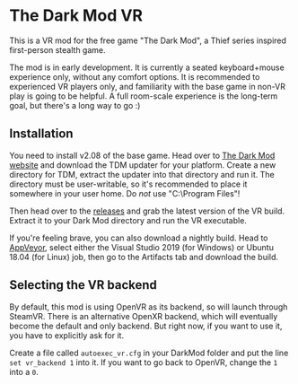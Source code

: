 # The Dark Mod VR

This is a VR mod for the free game "The Dark Mod", a Thief series inspired first-person stealth game.

The mod is in early development. It is currently a seated keyboard+mouse experience only, without any comfort options. It is recommended to experienced VR players only, and familiarity with the base game in non-VR play is going to be helpful. A full room-scale experience is the long-term goal, but there's a long way to go :)

## Installation

You need to install v2.08 of the base game. Head over to [The Dark Mod website](https://www.thedarkmod.com/downloads/) and download the TDM updater for your platform. Create a new directory for TDM, extract the updater into that directory and run it. The directory must be user-writable, so it's recommended to place it somewhere in your user home. Do *not* use "C:\Program Files"!

Then head over to the [releases](https://github.com/fholger/thedarkmodvr/releases) and grab the latest version of the VR build. Extract it to your Dark Mod directory and run the VR executable.

If you're feeling brave, you can also download a nightly build. Head to [AppVeyor](https://ci.appveyor.com/project/fholger/thedarkmodvr), select either the Visual Studio 2019 (for Windows) or Ubuntu 18.04 (for Linux) job, then go to the Artifacts tab and download the build.

## Selecting the VR backend

By default, this mod is using OpenVR as its backend, so will launch through SteamVR. There is an alternative OpenXR backend, which will eventually become the default and only backend. But right now, if you want to use it, you have to explicitly ask for it.

Create a file called `autoexec_vr.cfg` in your DarkMod folder and put the line `set vr_backend 1` into it. If you want to go back to OpenVR, change the `1` into a `0`.
